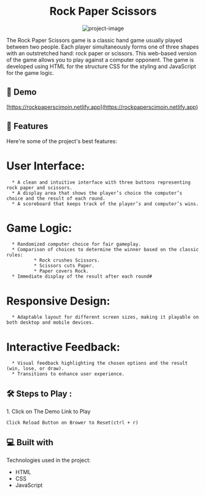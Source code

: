 <h1 align="center" id="title">Rock Paper Scissors</h1>

<p align="center"><img src="https://socialify.git.ci/Moinnazeer/Rock_Paper_Scissors_Game/image?font=Bitter&amp;forks=1&amp;issues=1&amp;language=1&amp;name=1&amp;owner=1&amp;pattern=Circuit%20Board&amp;pulls=1&amp;stargazers=1&amp;theme=Dark" alt="project-image"></p>

<p id="description">The Rock Paper Scissors game is a classic hand game usually played between two people. Each player simultaneously forms one of three shapes with an outstretched hand: rock paper or scissors. This web-based version of the game allows you to play against a computer opponent. The game is developed using HTML for the structure CSS for the styling and JavaScript for the game logic.</p>

<h2>🚀 Demo</h2>

[https://rockpaperscimoin.netlify.app](https://rockpaperscimoin.netlify.app)

  
  
<h2>🧐 Features</h2>

Here're some of the project's best features:

# User Interface:
      * A clean and intuitive interface with three buttons representing rock paper and scissors. 
      * A display area that shows the player’s choice the computer’s choice and the result of each round. 
      * A scoreboard that keeps track of the player’s and computer’s wins.
# Game Logic:
      * Randomized computer choice for fair gameplay.
      * Comparison of choices to determine the winner based on the classic rules:
              * Rock crushes Scissors.
              * Scissors cuts Paper.
              * Paper covers Rock.
      * Immediate display of the result after each round# 

# Responsive Design:
      * Adaptable layout for different screen sizes, making it playable on both desktop and mobile devices.

# Interactive Feedback:
      * Visual feedback highlighting the chosen options and the result (win, lose, or draw).
      * Transitions to enhance user experience.

<h2>🛠️ Steps to Play :</h2>

<p>1. Click on The Demo Link to Play</p>

```
Click Reload Button on Brower to Reset(ctrl + r)
```

  
  
<h2>💻 Built with</h2>

Technologies used in the project:

*   HTML
*   CSS
*   JavaScript

